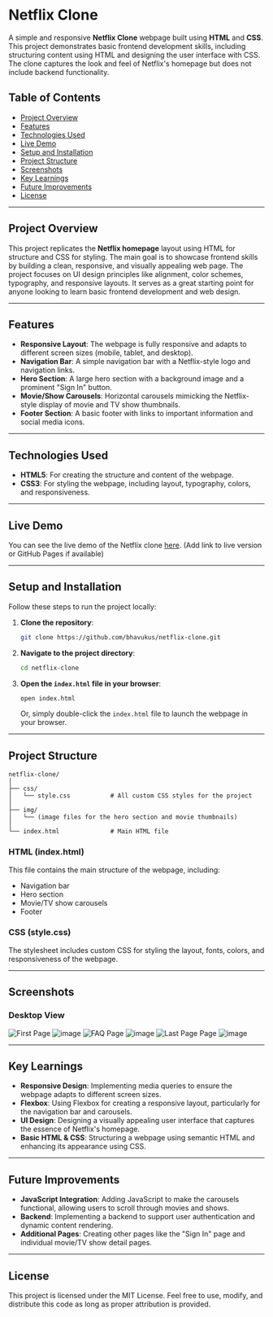 # Netflix Clone

A simple and responsive **Netflix Clone** webpage built using **HTML** and **CSS**. This project demonstrates basic frontend development skills, including structuring content using HTML and designing the user interface with CSS. The clone captures the look and feel of Netflix's homepage but does not include backend functionality.

## Table of Contents
- [Project Overview](#project-overview)
- [Features](#features)
- [Technologies Used](#technologies-used)
- [Live Demo](#live-demo)
- [Setup and Installation](#setup-and-installation)
- [Project Structure](#project-structure)
- [Screenshots](#screenshots)
- [Key Learnings](#key-learnings)
- [Future Improvements](#future-improvements)
- [License](#license)

---

## Project Overview

This project replicates the **Netflix homepage** layout using HTML for structure and CSS for styling. The main goal is to showcase frontend skills by building a clean, responsive, and visually appealing web page. The project focuses on UI design principles like alignment, color schemes, typography, and responsive layouts. It serves as a great starting point for anyone looking to learn basic frontend development and web design.

---

## Features

- **Responsive Layout**: The webpage is fully responsive and adapts to different screen sizes (mobile, tablet, and desktop).
- **Navigation Bar**: A simple navigation bar with a Netflix-style logo and navigation links.
- **Hero Section**: A large hero section with a background image and a prominent "Sign In" button.
- **Movie/Show Carousels**: Horizontal carousels mimicking the Netflix-style display of movie and TV show thumbnails.
- **Footer Section**: A basic footer with links to important information and social media icons.

---

## Technologies Used

- **HTML5**: For creating the structure and content of the webpage.
- **CSS3**: For styling the webpage, including layout, typography, colors, and responsiveness.

---

## Live Demo

You can see the live demo of the Netflix clone [here](#). (Add link to live version or GitHub Pages if available)

---

## Setup and Installation

Follow these steps to run the project locally:

1. **Clone the repository**:
    ```bash
    git clone https://github.com/bhavukus/netflix-clone.git
    ```

2. **Navigate to the project directory**:
    ```bash
    cd netflix-clone
    ```

3. **Open the `index.html` file in your browser**:
    ```bash
    open index.html
    ```
    Or, simply double-click the `index.html` file to launch the webpage in your browser.

---

## Project Structure

```
netflix-clone/
│
├── css/
│   └── style.css           # All custom CSS styles for the project
│
├── img/
│   └── (image files for the hero section and movie thumbnails)
│
└── index.html              # Main HTML file
```

### HTML (index.html)
This file contains the main structure of the webpage, including:
- Navigation bar
- Hero section
- Movie/TV show carousels
- Footer

### CSS (style.css)
The stylesheet includes custom CSS for styling the layout, fonts, colors, and responsiveness of the webpage.

---

## Screenshots

### Desktop View

![First Page](#) ![image](https://github.com/user-attachments/assets/6222ae21-13c7-48b3-a055-9a08bfe4096b)
![FAQ Page](#) ![image](https://github.com/user-attachments/assets/8f55547f-3ff8-45cd-bd92-a3a89336b758)
![Last Page Page](#) ![image](https://github.com/user-attachments/assets/846fec1d-73a2-4eb5-af68-9433d70eeac3)
  
---

## Key Learnings

- **Responsive Design**: Implementing media queries to ensure the webpage adapts to different screen sizes.
- **Flexbox**: Using Flexbox for creating a responsive layout, particularly for the navigation bar and carousels.
- **UI Design**: Designing a visually appealing user interface that captures the essence of Netflix's homepage.
- **Basic HTML & CSS**: Structuring a webpage using semantic HTML and enhancing its appearance using CSS.

---

## Future Improvements

- **JavaScript Integration**: Adding JavaScript to make the carousels functional, allowing users to scroll through movies and shows.
- **Backend**: Implementing a backend to support user authentication and dynamic content rendering.
- **Additional Pages**: Creating other pages like the "Sign In" page and individual movie/TV show detail pages.

---

## License

This project is licensed under the MIT License. Feel free to use, modify, and distribute this code as long as proper attribution is provided.
